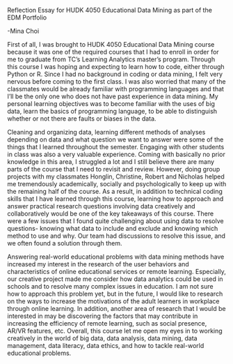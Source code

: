 Reflection Essay for HUDK 4050 Educational Data Mining as part of the EDM Portfolio

-Mina Choi 

First of all, I was brought to HUDK 4050 Educational Data Mining course because it was one of the required courses that I had to enroll in order for me to graduate from TC’s Learning Analytics master’s program. Through this course I was hoping and expecting to learn how to code, either through Python or R. Since I had no background in coding or data mining, I felt very nervous before coming to the first class. I was also worried that many of the classmates would be already familiar with programming languages and that I’ll be the only one who does not have past experience in data mining. My personal learning objectives was to become familiar with the uses of big data, learn the basics of programming language, to be able to distinguish whether or not there are faults or biases in the data. 

Cleaning and organizing data, learning different methods of analyses depending on data and what question we want to answer were some of the things that I learned throughout the semester. Engaging with other students in class was also a very valuable experience. Coming with basically no prior knowledge in this area, I struggled a lot and I still believe there are many parts of the course that I need to revisit and review. However, doing group projects with my classmates Honglin, Christine, Robert and Nicholas helped me tremendously academically, socially and psychologically to keep up with the remaining half of the course. As a result, in addition to technical coding skills that I have learned through this course, learning how to approach and answer practical research questions involving data creatively and collaboratively would be one of the key takeaways of this course. There were a few issues that I found quite challenging about using data to resolve questions- knowing what data to include and exclude and knowing which method to use and why. Our team had discussions to resolve this issue, and we often found a solution through them. 

Answering real-world educational problems with data mining methods have increased my interest in the research of the user behaviors and characteristics of online educational services or remote learning. Especially, our creative project made me consider how data analytics could be used in schools and to resolve many complex issues in education. I am not sure how to approach this problem yet, but in the future, I would like to research on the ways to increase the motivations of the adult learners in workplace through online learning. In addition, another area of research that I would be interested in may be discovering the factors that may contribute in increasing the efficiency of remote learning, such as social presence, AR/VR features, etc. Overall, this course let me open my eyes in to working creatively in the world of big data, data analysis, data mining, data management, data literacy, data ethics, and how to tackle real-world educational problems. 

